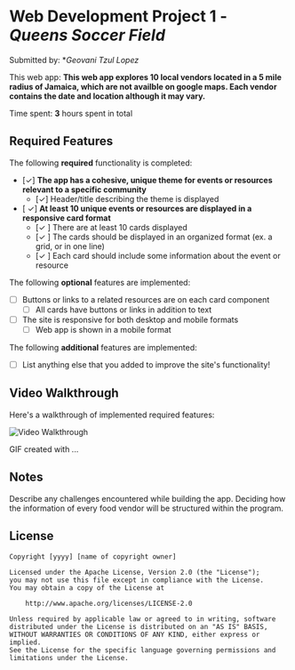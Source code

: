# Web Development Project 1 - *Queens Soccer Field*

Submitted by: **Geovani Tzul Lopez*

This web app: **This web app explores 10 local vendors located in a 5 mile radius of Jamaica, which are not availble on google maps. Each vendor contains the date and location although it may vary.**

Time spent: **3** hours spent in total

## Required Features

The following **required** functionality is completed:

- [✓] **The app has a cohesive, unique theme for events or resources relevant to a specific community**
  - [✓] Header/title describing the theme is displayed
- [ ✓] **At least 10 unique events or resources are displayed in a responsive card format**
  - [✓ ] There are at least 10 cards displayed 
  - [✓ ] The cards should be displayed in an organized format (ex. a grid, or in one line)
  - [✓ ] Each card should include some information about the event or resource


The following **optional** features are implemented:

- [ ] Buttons or links to a related resources are on each card component
  - [ ] All cards have buttons or links in addition to text
- [ ] The site is responsive for both desktop and mobile formats
  - [ ] Web app is shown in a mobile format

The following **additional** features are implemented:

* [ ] List anything else that you added to improve the site's functionality!

## Video Walkthrough

Here's a walkthrough of implemented required features:

<img src='http://i.imgur.com/link/to/your/gif/file.gif' title='Video Walkthrough' width='' alt='Video Walkthrough' />

<!-- Replace this with whatever GIF tool you used! -->
GIF created with ...  
<!-- Recommended tools:
[Kap](https://getkap.co/) for macOS
[ScreenToGif](https://www.screentogif.com/) for Windows
[peek](https://github.com/phw/peek) for Linux. -->

## Notes

Describe any challenges encountered while building the app.
Deciding how the information of every food vendor will be structured within the program. 

## License

    Copyright [yyyy] [name of copyright owner]

    Licensed under the Apache License, Version 2.0 (the "License");
    you may not use this file except in compliance with the License.
    You may obtain a copy of the License at

        http://www.apache.org/licenses/LICENSE-2.0

    Unless required by applicable law or agreed to in writing, software
    distributed under the License is distributed on an "AS IS" BASIS,
    WITHOUT WARRANTIES OR CONDITIONS OF ANY KIND, either express or implied.
    See the License for the specific language governing permissions and
    limitations under the License.
